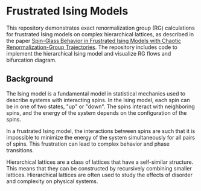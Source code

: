 # Frustrated Ising Models

This repository demonstrates exact renormalization group (RG) calculations for frustrated Ising models on complex hierarchical lattices, as described in the paper [Spin-Glass Behavior in Frustrated Ising Models with Chaotic Renormalization-Group Trajectories](https://journals.aps.org/prl/abstract/10.1103/PhysRevLett.48.767). The repository includes code to implement the hierarchical Ising model and visualize RG flows and bifurcation diagram.

## Background

The Ising model is a fundamental model in statistical mechanics used to describe systems with interacting spins. In the Ising model, each spin can be in one of two states, "up" or "down". The spins interact with neighboring spins, and the energy of the system depends on the configuration of the spins.

In a frustrated Ising model, the interactions between spins are such that it is impossible to minimize the energy of the system simultaneously for all pairs of spins. This frustration can lead to complex behavior and phase transitions.

Hierarchical lattices are a class of lattices that have a self-similar structure. This means that they can be constructed by recursively combining smaller lattices. Hierarchical lattices are often used to study the effects of disorder and complexity on physical systems.